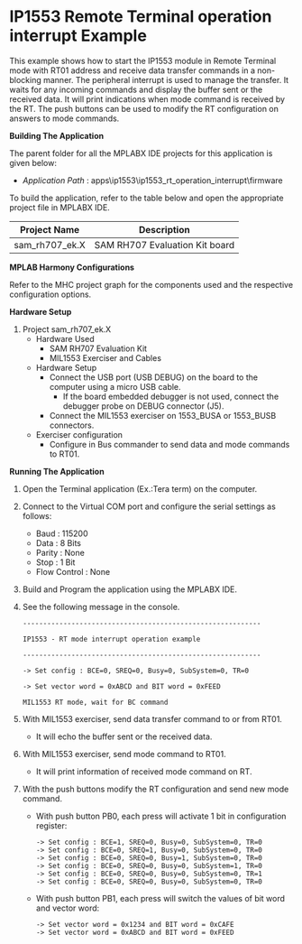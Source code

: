 # IP1553 Remote Terminal operation interrupt Example

This example shows how to start the IP1553 module in Remote Terminal mode with RT01 address and receive data transfer commands in a non-blocking manner. The peripheral interrupt is used to manage the transfer. It waits for any incoming commands and display the buffer sent or the received data. It will print indications when mode command is received by the RT. The push buttons can be used to modify the RT configuration on answers to mode commands.

**Building The Application**

The parent folder for all the MPLABX IDE projects for this application is given below:

* *Application Path* : apps\ip1553\ip1553_rt_operation_interrupt\firmware

To build the application, refer to the table below and open the appropriate project file in MPLABX IDE.

| Project Name  | Description   |
| ------------- |:-------------:|
| sam_rh707_ek.X | SAM RH707 Evaluation Kit board  |

**MPLAB Harmony Configurations**

Refer to the MHC project graph for the components used and the respective configuration options.

**Hardware Setup**

1. Project sam_rh707_ek.X
    * Hardware Used
        * SAM RH707 Evaluation Kit
        * MIL1553 Exerciser and Cables
    * Hardware Setup
        * Connect the USB port (USB DEBUG) on the board to the computer using a micro USB cable.
            * If the board embedded debugger is not used, connect the debugger probe on DEBUG connector (J5).
        * Connect the MIL1553 exerciser on 1553_BUSA or 1553_BUSB connectors.
    * Exerciser configuration
        * Configure in Bus commander to send data and mode commands to RT01.

**Running The Application**

1. Open the Terminal application (Ex.:Tera term) on the computer.
2. Connect to the Virtual COM port and configure the serial settings as follows:
    * Baud : 115200
    * Data : 8 Bits
    * Parity : None
    * Stop : 1 Bit
    * Flow Control : None
3. Build and Program the application using the MPLABX IDE.
4. See the following message in the console.

    ```console
    -----------------------------------------------------------

    IP1553 - RT mode interrupt operation example

    -----------------------------------------------------------

    -> Set config : BCE=0, SREQ=0, Busy=0, SubSystem=0, TR=0

    -> Set vector word = 0xABCD and BIT word = 0xFEED

    MIL1553 RT mode, wait for BC command
    ```

5. With MIL1553 exerciser, send data transfer command to or from RT01.
    * It will echo the buffer sent or the received data.
6. With MIL1553 exerciser, send mode command to RT01.
    * It will print information of received mode command on RT.
7. With the push buttons modify the RT configuration and send new mode command.
    * With push button PB0, each press will activate 1 bit in configuration register:

        ```console
        -> Set config : BCE=1, SREQ=0, Busy=0, SubSystem=0, TR=0
        -> Set config : BCE=0, SREQ=1, Busy=0, SubSystem=0, TR=0
        -> Set config : BCE=0, SREQ=0, Busy=1, SubSystem=0, TR=0
        -> Set config : BCE=0, SREQ=0, Busy=0, SubSystem=1, TR=0
        -> Set config : BCE=0, SREQ=0, Busy=0, SubSystem=0, TR=1
        -> Set config : BCE=0, SREQ=0, Busy=0, SubSystem=0, TR=0
        ```

    * With push button PB1, each press will switch the values of bit word and vector word:

        ```console
        -> Set vector word = 0x1234 and BIT word = 0xCAFE
        -> Set vector word = 0xABCD and BIT word = 0xFEED
        ```
